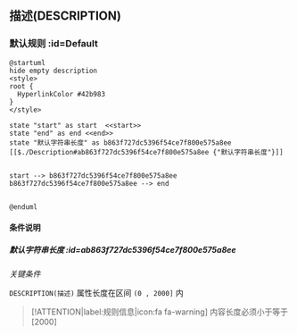 ## 描述(DESCRIPTION) <!-- {docsify-ignore-all} -->

   

### 默认规则 :id=Default

```plantuml
@startuml
hide empty description
<style>
root {
  HyperlinkColor #42b983
}
</style>

state "start" as start  <<start>>
state "end" as end <<end>>
state "默认字符串长度" as b863f727dc5396f54ce7f800e575a8ee [[$./Description#ab863f727dc5396f54ce7f800e575a8ee {"默认字符串长度"}]]


start --> b863f727dc5396f54ce7f800e575a8ee 
b863f727dc5396f54ce7f800e575a8ee --> end 


@enduml
```

#### 条件说明

##### 默认字符串长度 :id=ab863f727dc5396f54ce7f800e575a8ee


*关键条件*


`DESCRIPTION(描述)` 属性长度在区间 `(0 , 2000]` 内

> [!ATTENTION|label:规则信息|icon:fa fa-warning]
> 内容长度必须小于等于[2000]







